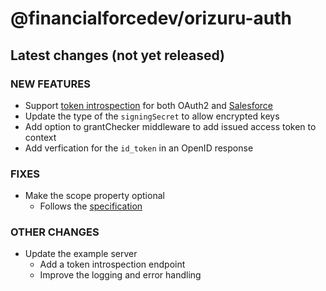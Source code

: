 # @financialforcedev/orizuru-auth

## Latest changes (not yet released)

### NEW FEATURES

- Support [token introspection](https://tools.ietf.org/html/rfc7662) for both OAuth2 and [Salesforce](https://help.salesforce.com/articleView?id=remoteaccess_oidc_token_introspection.htm)
- Update the type of the `signingSecret` to allow encrypted keys
- Add option to grantChecker middleware to add issued access token to context
- Add verfication for the `id_token` in an OpenID response

### FIXES

- Make the scope property optional
  - Follows the [specification](https://tools.ietf.org/html/rfc6749#section-3.3)

### OTHER CHANGES

- Update the example server
  - Add a token introspection endpoint
  - Improve the logging and error handling
